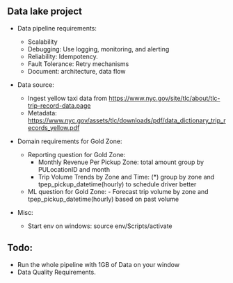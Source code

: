 ## Data lake project

- Data pipeline requirements:

  - Scalability
  - Debugging: Use logging, monitoring, and alerting
  - Reliability: Idempotency.
  - Fault Tolerance: Retry mechanisms
  - Document: architecture, data flow

- Data source:

  - Ingest yellow taxi data from https://www.nyc.gov/site/tlc/about/tlc-trip-record-data.page
  - Metadata: https://www.nyc.gov/assets/tlc/downloads/pdf/data_dictionary_trip_records_yellow.pdf

- Domain requirements for Gold Zone:

  - Reporting question for Gold Zone:
    - Monthly Revenue Per Pickup Zone: total amount group by PULocationID and month
    - Trip Volume Trends by Zone and Time: (\*) group by zone and tpep_pickup_datetime(hourly) to schedule driver better
  - ML question for Gold Zone: - Forecast trip volume by zone and tpep_pickup_datetime(hourly) based on past volume

- Misc:
  - Start env on windows: source env/Scripts/activate

## Todo:

- Run the whole pipeline with 1GB of Data on your window
- Data Quality Requirements.
